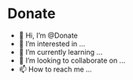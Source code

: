 # Donate
- 👋 Hi, I’m @Donate
- 👀 I’m interested in ...
- 🌱 I’m currently learning ...
- 💞️ I’m looking to collaborate on ...
- 📫 How to reach me ...
